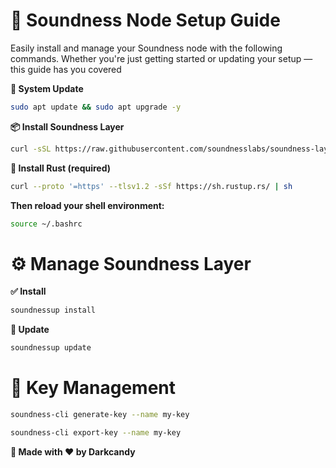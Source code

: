 # 🚀 Soundness Node Setup Guide

Easily install and manage your Soundness node with the following commands. Whether you're just getting started or updating your setup — this guide has you covered

**🔧 System Update**
```bash
sudo apt update && sudo apt upgrade -y
```
**📦 Install Soundness Layer**
```bash
curl -sSL https://raw.githubusercontent.com/soundnesslabs/soundness-layer/main/soundnessup/install | bash
```
**🦀 Install Rust (required)**
```bash
curl --proto '=https' --tlsv1.2 -sSf https://sh.rustup.rs/ | sh
```
**Then reload your shell environment:**
```bash
source ~/.bashrc
```
# ⚙️ Manage Soundness Layer
**✅ Install**
```bash
soundnessup install
```
**🔄 Update**
```bash
soundnessup update
```
# 🔐 Key Management
```bash
soundness-cli generate-key --name my-key
```
```bash
soundness-cli export-key --name my-key
```
**👾 Made with ❤️ by Darkcandy**
